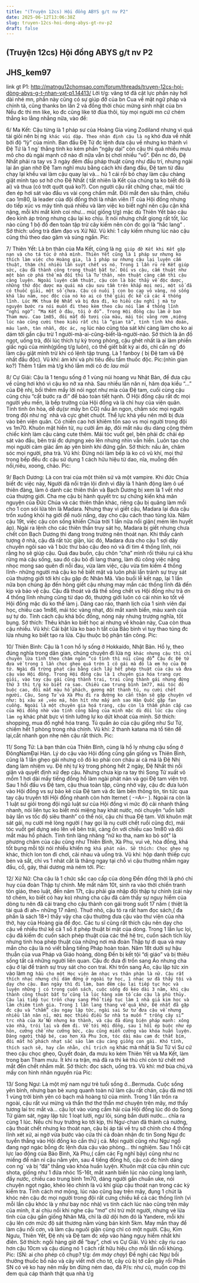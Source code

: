 ```yaml
---
title: "(Truyện 12cs) Hội đồng ABYS g/t nv P2"
date: 2025-06-12T13:06:38Z
slug: truyen-12cs-hoi-dong-abys-gt-nv-p2
draft: false
---
```


## (Truyện 12cs) Hội đồng ABYS g/t nv P2

## JHS_kem97

link gt P1: http://matngu12chomsao.com/forum/threads/truyẹn-12cs-họi-dòng-abys-g-t-nhan-vạt-p1.14413/
Lời t/g: vâng tớ đã cật lực phần này hơi dài nhé mn, phần này cũng có sự giúp đỡ của bn Cua về mặt ngữ pháp và chính tả, cũng thanks bn lần 2 và đồng thời chúc mừng sinh nhật của bn Nếu đc thì mn like, ko đc cũng like tờ đùa thôi, tùy mọi người mn cứ chém thẳng ko lằng nhằng nữa, vào đề:
 
6/ Ma Kết: Cậu từng là 1 pháp sư của Hoàng Gia vùng Zodiland nhưng vì quá tài giỏi nên bị ng` khác vùi dập. Theo nhận định cậu là ng` khó đưa về nhất bởi độ “lỳ” của mình. Ban đầu Đệ Tứ đc lệnh đưa cậu về nhưng ko thành vì Đệ Tứ là 1 ng` thẳng tính ko kém phần “ngây dại” còn cậu thì quá nhiều mưu mô cho dù ngài mạnh cỡ nào đi nữa vẫn bị chơi nhiều “vố”. Đến nc đó, Đệ Nhất phải ra tay vs 3 ngày đêm đấu pháp thuật cũng như đấu trí, nhưng ngài lại ăn gian nhờ Đệ Tam nghĩ mưu bằng cách khi đang đấu, Đệ tam từ đâu chạy lại khều vai làm cậu quay lại và… hù 1 cái rồi bỏ chạy làm cậu chàng giật mình tạo sơ hở cho Đệ Nhất ( tất nhiên là Kết của chúng ta ko biết đó là ai) và thua (có trớt quớt quá ko?). Con người cậu rất chững chạc, mái tóc đen ép hơi sát vào đầu vs vài cọng chấm mắt. Đôi mắt đen sâu thẳm, chiều cao 1m80, là leader của đội đồng thời là nhân viên IT của Hội đồng nhưng do tiếp xúc vs máy tính quá nhiều và làm việc ko biết nghỉ nên cậu cận khá nặng, mỗi khi mất kính coi như… mù( giống t/g) mặc dù Thiên Yết bảo cậu đeo kính áp tròng nhưng cậu lại ko chịu. Ít nói nhưng chất giọng rất tốt, lúc nào cũng 1 bộ đồ đen toàn tập trừ cây kiếm nên còn đc gọi là “hắc lang” . Sở thích: uống trà đàm đạo vs Xử Nữ. Vũ khí: 1 cây kiếm nhưng lúc nào cậu cũng thủ theo dao găm và súng ngắn.
Pic:
 
7/ Thiên Yết: Là bn thân của Ma Kết, cũng là ng` giúp đỡ Kết khi Kết gặp nạn và cho tá túc ở nhà mình. Thiên Yết cũng là 1 pháp sư nhưng ko thích làm việc cho Hoàng gia, là 1 pháp sư nhưng cậu lại luyện cấm thuật, thậm chí nhiều lần suýt chết vs nó. Trong 1 lần rủ rê Kết giúp sức, cậu đã thành công trong thuật bất tử. Đối vs cậu, cấm thuật như một bàn cờ phá thế mà đối thủ là Tử thần, nên thuật càng cấm thì cậu càng luyện. Ngoài luyện cấm thuật, cậu còn là bậc thầy về độc dược, những thứ độc dược ma quái mà cậu sưu tầm trên khắp mọi nơi, một số đã có thuốc giải, một số chưa. Cậu có nuôi 1 con bọ cạp vỏ vàng, nó sống khá lâu năm, nọc độc của nó ko ai có thể giải đc kể cả các 4 thống lĩnh. Lúc MK thua Đệ Nhất và bị đưa đi, ko hiểu cậu nghĩ j mà tự nguyện bước ra nói muốn đi theo kèm theo câu nói làm 4 thống lĩnh “nghi ngờ”: “Ma Kết ở đâu, tôi ở đó”. Trong Hội đồng cậu làm ở ban Tham mưu. Cao 1m85, đôi mắt đỏ tươi của màu, mái tóc vàng rơm ,miệng lúc nào cũng cười theo kiểu rất chi là “gian tà”, tính tình khó đoán, máu lạnh, tàn nhẫn, độc ác, ng` lúc nào cũng tỏa sát khí càng làm cho ko ai dám tới gần cậu trừ 1 người-mà-ai-cũng-biết-là-người-nào. Sở thích là ăn đồ ngọt, uống trà, đôi lúc thích tự kỷ trong phòng, cậu ghét nhất là ai làm phiền giấc ngủ của mình(giống t/g luôn), có thể giết bất kỳ ai đó, chỉ cần ng` đó làm cậu giật mình trừ khi có lệnh tập trung. Là 1 fanboy ( bị Đệ tam và Đệ nhất đầu độc). Vũ khí: ám khí và phi tiêu đều tẩm thuốc độc.
Pic:(nhìn gian ko?)
Thêm 1 tấm mà t/g khó lắm mới có đc
*lau mũi* 
 
8/ Cự Giải: Cậu là 1 tengu sống ở 1 vùng núi hoang vu Nhật Bản, để đưa cậu về cũng hơi khó vì cậu ko nỡ xa nhà. Sau nhiều lần năn nỉ, hăm dọa kiểu “…” của Đệ nhị, bồi thêm mấy lời nói ngọt như mía của Đệ tam, cuối cùng cậu cũng chịu “cất bước ra đi” để bảo toàn tiết hạnh. Ở Hội đồng cậu rất đc mọi người yêu mến, là bếp trưởng của Hội đồng và là chỉ huy của viện quân. Tính tình ôn hòa, dễ dụ(sr mấy bn CG) nấu ăn ngon, chăm sóc mọi người trong đội như ng` nhà và cực ghét chuột. Thể lực khá yếu nên mới bị đưa vào bên viện quân. Có chiền cao hơi khiêm tốn sao vs mọi người trong đội vs 1m70. Khuôn mặt hiền từ, nụ cười ấm áp, đôi mắt nâu dịu dàng cộng thêm chiếc kính làm cậu càng cute thêm. Mái tóc vuốt gel, bên phải đc chải ép sát vào đầu, bên trái đc dựngng xéo lên nhưng nhìn vẫn hiền. Luôn tạo cho mọi người cảm giác ấm áp yên bình khi đứng gần. Sở thích: nấu ăn, chăm sóc mọi người, pha trà. Vũ khí: Đừng nói làm bếp là ko có vũ khí, mọi thứ trong bếp đều đc cậu sử dụng 1 cách hữu hiệu từ dao, nĩa, muỗng đến nồi,niêu, xoong, chảo.
Pic:
 
9/ Bạch Dương: Là con trai của một thiên sứ và một vampire. Khi đức Chúa biết đc việc này, Người đã nổi trận lôi đình vì đây là 1 hành động làm ô uế thiên đàng, làm ô danh các thiên thần và Bạch Dương bị xem là 1 vết nhơ của thượng giới. Cha mẹ cậu bị hành quyết trc sự chứng kiến khá mãn nguyện của Đức Chúa và các thiên thần khác, riêng cậu bị quăng làm mồi cho 1 con sói lửa tên là Madara. Nhưng thay vì giết cậu, Madara lại đưa cậu trốn xuống khỏi hạ giới để nuôi nấng, dạy cho cậu cách thao túng lửa. Năm cậu 19t, việc cậu còn sống khiến Chúa trời 1 lần nữa nổi giận( mém lên huyết áp). Ngài ra lệnh cho các thiên thần truy sát họ, Madara bị giết nhưng chưa chết còn Bạch Dương thì đang trong trường nên thoát nạn. Khi thấy cảnh tượng ở nhà, cậu đã rất tức giận, lúc đó, Madara đưa cho cậu 1 sợi dây chuyền ngôi sao và 1 bức thư bảo cậu đeo nó và đi tìm 4 thống lĩnh, nói rằng họ sẽ giúp cậu. Quá đau buồn, cậu chôn “cha” mình rồi thiêu rụi cả khu rừng mà cậu sống, sau đó cậu bỏ đi lang thang, làm đủ công việc nặng nhọc mong sao quên đi nỗi đau, vừa làm việc, cậu vừa tìm kiếm 4 thống lĩnh- những người mà cậu ko hề biết mặt và luôn phải lẩn tránh sự truy sát của thượng giới tới khi cậu gặp đc Nhân Mã. Vào buổi lễ kết nạp, lại 1 lần nữa bọn chúng ập đến hòng giết cậu nhưng may mắn các thống lĩnh đã đến kịp và bảo vệ cậu. Cậu đã thoát và đã thề sống chết vs Hội đồng như trả ơn 4 thống lĩnh nhưng cũng từ dạo đó, thượng giới luôn có cái nhìn ko tốt về Hội đồng mặc dù ko thể làm j. Dáng cao ráo, thanh lịch của 1 sinh viên đại học, chiều cao 1m86, mái tóc vàng nhạt, đôi mắt xanh biển, màu xanh của sự tự do. Tính cách cậu khá bốc đồng, nóng nảy nhưng trượng nghĩa, tốt bụng. Sở thích: Thêu khăn ko biết học ai nhưng về khoản này, Cua còn thua cậu nhiều. Vũ khí: Cái bật lửa ko bao h tắt của Bảo bình vì tuy thao túng đc lửa nhưng ko biết tạo ra lửa. Cậu thuộc bộ phận tấn công.
Pic: 
 
10/ Thiên Bình: Cậu là 1 con hồ ly sống ở Hokkaido, Nhật Bản. Hồ ly, theo đúng nghĩa trong dân gian, chúng chuyên đi lừa ng` khác nhưng cậu thì chỉ chuyên lừa tình theo châm ngôn “có tình thì núi cũng đổ” Cậu đc Đệ tứ đưa về trong 1 lần chọc ghẹo quá trớn 1 cô gái mà đó là em họ của Đệ tứ. Ngài đã trừng phạt cậu bằng cách lấy hết phép thuật của cậu và đưa cậu vào Hội đồng. Trong Hội đồng cậu là 1 chuyên gia hóa trang cực giỏi, vào tay cậu gái cũng thành trai, trai cũng thành gái nhưng đứng thứ 3 thi t/g ko biết ra sao. Chiều cao trung bình 1m77, mái tóc đỏ buộc cao, đôi mắt màu hổ phách, gương mặt thanh tú, nụ cười chết người. Cậu, Song Tử và Xà Phu đi ra đường ko cẩn thận sẽ gặp chuyện vd như: bị xâu xé ,véo má, hôn hít như mấy anh sao Hàn Quốc gặp fan cuồng. Ngoài là một chuyên gia hoá trang, cậu còn là thẩm phán cấp cao của Hội đồng nhờ vào tính công bằng của mình mặc dù đôi lúc cậu cũng làm ng` khác phát bực vì tính lưỡng lự ko dứt khoát của mình. Sở thích: shopping, mua đồ nghề hóa trang. Tủ quần áo của cậu giống như Sư Tử, chiếm hết 1 phòng trong nhà chính. Vũ khí: 2 thanh katana mà tổ tiên để lại,cắt nhanh gọn nhẹ nên cậu rất thích.
Pic:
 
11/ Song Tử: Là bạn thân của Thiên Bình, cùng là hồ ly nhưng cậu sống ở ĐôngNamĐại Hàn. Lý do cậu vào Hội đồng cũng gần giống vs Thiên Bình, cũng là 1 lần ghẹo gái nhưng cô đó ko phải con cháu ai cả mà là Đệ Nhị đang làm nhiệm vụ. Đệ nhị tự kỷ trong phòng hết 2 ngày, Đệ Nhất thì nổi giận và quyết định xử đẹp cậu. Nhưng chưa kịp ra tay thì Song Tử xuất võ mồm 1 hơi dài mấy tiếng đồng hồ làm ngài phát nản và gọi Đệ tam viện trợ. Sau 1 hồi đấu vs Đệ tam, cậu thua toàn tập, cũng nhờ vậy, cậu đc đưa luôn vào Hội đồng vs sự bảo kê của Đệ tam và đc làm bên thông tin, tin tức qua tay cậu truyền tới Hội đồng nhanh còn hơn Iternet ( -=A=- ). Ngoài ra còn là 1 luật sư giỏi trong đội ngũ luật sư của Hội đồng vì mức độ cãi nhanh thắng nhanh, nói liên tục ko biết mỏi miệng hay khát nước, nói chuyện “uốn lưỡi bảy lần vs tốc độ siêu thanh” có thể nói, cậu chỉ thua Đệ tam. Với khuôn mặt sát gái, nụ cười mê lòng người ( hay gọi là nụ cười chết ruồi cũng đc), mái tóc vuốt gel dựng xéo lên về bên trái, càng ổn với chiều cao 1m80 và đôi mắt màu hổ phách. Tính tình lăng nhăng “nữ ko tha, nam ko bỏ sót” là phương châm của cậu cũng như Thiên Bình, Xà Phu, vui vẻ, hòa đồng, khá tốt bụng mỗi tội nói nhiều khiến ng` khá phát nản. Sở thích: Chọc ghẹo ng` khác, thích lon ton đi chơi, cãi nhau và uống trà. Vũ khí: hộp danh thiếp cực bén và sắt, chỉ vs 1 nhát cắt là thăng ngay tại chỗ vì cậu thường nhắm ngay đầu, cổ, gáy, thái dương mà ném tới.
Pic:
 
12/ Xử Nữ: Cha cậu là 1 chức sắc cao cấp của dòng Đền đồng thời là phó chỉ huy của đoàn Thập tự chinh. Mẹ mất năm 10t, sinh ra vào thời chiến tranh tôn giáo, theo luật, đến năm 17t, cậu phải gia nhập đội thập tự chinh (cái này tớ chém, ko biết có hay ko) nhưng cha cậu đã cảm thấy sự nguy hiểm của dòng tu nên đã cải trang cho cậu thành con gái trong suốt 17 năm ( thiệt là tài quá đi ah~ những 17 năm). Thuở nhỏ, cậu tỏ ra rất ham đọc sách,( đa phần là sách 18+) thấy vậy cha cậu thường đưa cậu vào thư viện của nhà thờ, hay của Hoàng gia để đọc. Các tu sĩ cũng rất thích cậu nên dạy cho cậu về nhiều thứ kể cả 1 số ít phép thuật bí mật của dòng. Trong 1 lần lục lọi, cậu đã kiếm đc cuốn sách phép thuật của các thế hệ trc, cuốn sách tích lũy nhưng tinh hoa phép thuật của những nơi mà đoàn Thập tự đi qua và may mắn cho cậu là nó viết bằng tiếng Pháp hoàn toàn. Năm 18t dưới sự hậu thuẫn của vua Pháp và Giáo hoàng, dòng Đền bị kết tội “dị giáo” và bị thiêu sống tất cả những người liên quan. Cậu đc đưa đi trốn sang Áo nhưng cha cậu ở lại để tránh sự truy sát cho con trai. Khi trốn sang Áo, cậu lập tức xin vào làm ng` hầu cho một Học viện âm nhạc vs thân phận là nữ. Cậu rất thích nhạc nhưng chỉ dám đứng ở ngoài tự học, 1 nhạc sư đã thấy tội và dạy cho cậu. Ban ngày thì đi làm, ban đêm cậu lại tiếp tục học và luyện những j có trong cuốn sách, cuộc sống đó kéo dài 3 năm, khi cậu thành công thuật bất tử cũng là lúc hàng xóm tố cáo cậu là phù thủy. Cậu lại tiếp tục trốn chạy sang Phổ tiếp tục làm 1 nhà giả kim học và làm chiêm tinh gia. Trong 1 lần lang thang về quá khứ, Đệ nhất đã gặp đc cậu và “chấm” cậu ngay lập tức, ngài sai Sư tử đưa cậu về nhưng nhiều lần năn nỉ, mời mọc thiếu điều Sư nhà ta muốn “ trồng cây si” trc nhà của Xử Nữ nhưng ko thành, và cậu đã dùng biện pháp mạnh: xông vào nhà, trói lại và đem đi. Về tới Hội đồng, sau 1 hồi ép buộc như ép hôn, cưỡng chế như cưỡng bức, cậu cũng miễn cưỡng vào khóa huấn luyện. Dáng người thấp bé, cao hơn Xà Phu 3cm, tóc dài màu cam đc thắt bím, đôi mắt hổ phách nhạt sắc sảo làm cậu càng giống con gái. Khó tính, thích sạch sẽ, hay cằn nhằn, chỉ trích ng` khác mà nhất là Sư Tử vì Sư cứ theo cậu chọc ghẹo, Quyết đoán, đa mưu ko kém Thiên Yết và Ma Kết, làm trong ban Tham mưu. Ít khi ra trận, mà đã ra thì kẻ thù chỉ còn từ chết mở mắt đến chết nhắm mắt. Sở thích: đọc sách, uống trà. Vũ khí: mớ bùa chú,và mấy con hình nhân nguyền rủa
Pic: 
 
13/ Song Ngư: Là một mỹ nam ngư trẻ tuổi sống ở…Bermuda. Cuộc sống yên bình, nhưng bạn bè xung quanh toàn nữ làm cậu rất chán, cậu đã mơ tới 1 vùng trời bình yên có bạch mã hoàng tử của mình. Trong 1 lần trốn ra ngoài, cậu rất vui mừng và thẩn thơ thơ thẩn mơ chuyện trên mây, mơ thấy tương lai trc mắt và… cậu lọt vào vùng cấm hải của Hội đồng lúc đó do Song Tử giám sát, ngay lập tức 1 loạt lưới, ngư lôi, súng bắn dưới nước… chĩa ra cùng 1 lúc. Nếu chỉ huy trưởng ko tới kịp, thì Ngư-chan đã thành cá nướng, cậu thoát chết nhưng ko thoát nạn, cậu bị áp tải về trụ sở chính cho 4 thống lĩnh xét xử, ai ngờ vừa bước vào cửa thì cả đoàn nhận đc tin Song Ngư đc tuyển thẳng vào Hội đồng ko cần thử j cả. Mọi người cũng như Ngư ngố đang ngơ ngác bỗng đc lệnh đưa cậu vào phòng… thí nghiệm. Sau 1 hồi cật lực lao động của Bảo Bình, Xà Phu,( cấm các Fg nghĩ bậy) cũng như nc miếng để năn nỉ cậu nằm yên, sau 4 tiếng đồng hồ, cậu có đc hình dáng con ng` và bị “đá” thẳng vào khóa huấn luyện. Khuôn mặt của cậu nhìn cực shota, giống như 1 đứa nhóc 15-16t, mắt xanh biển lúc nào cũng long lanh, đầy nước, chiều cao trung bình 1m70, dáng người gần chuẩn uke, nói chuyện ngọt ngào, khéo léo chính là vũ khí giúp cậu thoát nạn trong các kỳ kiểm tra. Tính cách mơ mộng, lúc nào cũng bay trên mây, đụng 1 chút là khóc nên cậu đc mọi người trong đội rất cưng chiều kể cả các thống lĩnh (vì mỗi lần cậu khóc là y như bay nóc nhà) vs tính cách lúc nào cũng trên mây của mình, ít ai chịu nổi khi nghe cậu “mơ” chỉ trừ một người, nhưng vẻ lừa tình của cậu gần giống Nhân Mã, chỉ là dữ dội hơn đó là Yandere, mỗi khi cậu lên cơn mức độ sát thương nằm vùng bán kính 5km. May mắn thay để làm cậu nổi cơn, và làm cậu nguôi giận cũng chỉ có một người. Cậu, Kim Ngưu, Thiên Yết, Đệ nhị và Đệ tam đc xếp vào hàng nguy hiểm nhất khi điên. Sở thích: ngồi hàng giờ để “bay”, chơi vs Cự Giải. Vũ khí: cây rìu cao hơn cậu 10cm và cậu dùng nó 1 cách rất hữu hiệu cho mỗi lần nổi khùng.
Pic: (SN: ai cho phép cô chụp? t/g: *ôm máy chạy*)
Đề nghị các Ngư bồi thường thuốc bổ não và cây viết mới cho tớ, cây cũ bị tớ cắn gãy rồi Phần SN có vẻ ko hay nên mấy bn đừng ném dao, đá
P/s: như cũ, muốn cop thì đem quà cáp thành thật qua nhà t/g